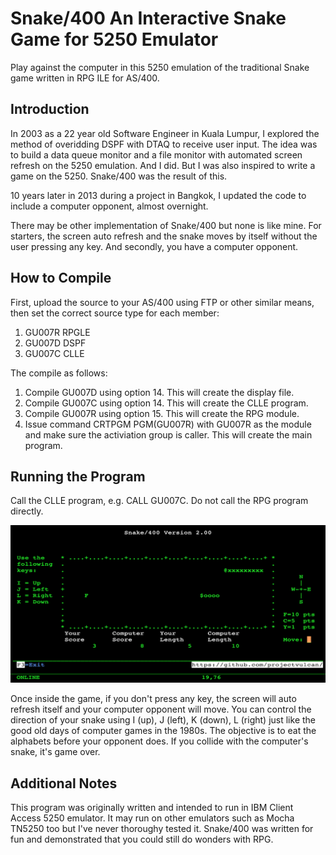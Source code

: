 # Snake/400 An Interactive Snake Game for 5250 Emulator
Play against the computer in this 5250 emulation of the traditional Snake game written in RPG ILE for AS/400.

## Introduction
In 2003 as a 22 year old Software Engineer in Kuala Lumpur, I explored the method of overidding DSPF with DTAQ to receive user input. The idea was to build a data queue monitor and a file monitor with automated screen refresh on the 5250 emulation. And I did. But I was also inspired to write a game on the 5250. Snake/400 was the result of this.

10 years later in 2013 during a project in Bangkok, I updated the code to include a computer opponent, almost overnight.

There may be other implementation of Snake/400 but none is like mine. For starters, the screen auto refresh and the snake moves by itself without the user pressing any key. And secondly, you have a computer opponent.

## How to Compile
First, upload the source to your AS/400 using FTP or other similar means, then set the correct source type for each member:
1. GU007R RPGLE
2. GU007D DSPF
3. GU007C CLLE

The compile as follows:
1. Compile GU007D using option 14. This will create the display file.
2. Compile GU007C using option 14. This will create the CLLE program.
3. Compile GU007R using option 15. This will create the RPG module.
4. Issue command CRTPGM PGM(GU007R) with GU007R as the module and make sure the activiation group is caller. This will create the main program.

## Running the Program
Call the CLLE program, e.g. CALL GU007C. Do not call the RPG program directly.

![This is an image](screenshot.png)

Once inside the game, if you don't press any key, the screen will auto refresh itself and your computer opponent will move. You can control the direction of your snake using I (up), J (left), K (down), L (right) just like the good old days of computer games in the 1980s. The objective is to eat the alphabets before your opponent does. If you collide with the computer's snake, it's game over.

## Additional Notes
This program was originally written and intended to run in IBM Client Access 5250 emulator. It may run on other emulators such as Mocha TN5250 too but I've never thoroughy tested it. Snake/400 was written for fun and demonstrated that you could still do wonders with RPG.
